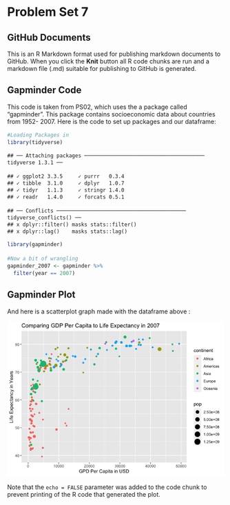 Problem Set 7
================

## GitHub Documents

This is an R Markdown format used for publishing markdown documents to
GitHub. When you click the **Knit** button all R code chunks are run and
a markdown file (.md) suitable for publishing to GitHub is generated.

## Gapminder Code

This code is taken from PS02, which uses the a package called
“gapminder”. This package contains socioeconomic data about countries
from 1952- 2007. Here is the code to set up packages and our dataframe:

``` r
#Loading Packages in
library(tidyverse)
```

    ## ── Attaching packages ─────────────────────────────────────── tidyverse 1.3.1 ──

    ## ✓ ggplot2 3.3.5     ✓ purrr   0.3.4
    ## ✓ tibble  3.1.0     ✓ dplyr   1.0.7
    ## ✓ tidyr   1.1.3     ✓ stringr 1.4.0
    ## ✓ readr   1.4.0     ✓ forcats 0.5.1

    ## ── Conflicts ────────────────────────────────────────── tidyverse_conflicts() ──
    ## x dplyr::filter() masks stats::filter()
    ## x dplyr::lag()    masks stats::lag()

``` r
library(gapminder)

#Now a bit of wrangling
gapminder_2007 <- gapminder %>% 
  filter(year == 2007)
```

## Gapminder Plot

And here is a scatterplot graph made with the dataframe above :

![](README_files/figure-gfm/plot-1.png)<!-- -->

Note that the `echo = FALSE` parameter was added to the code chunk to
prevent printing of the R code that generated the plot.
